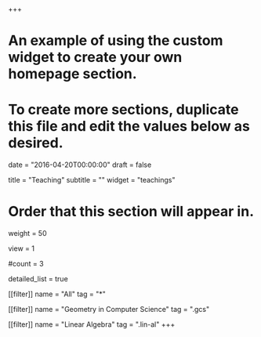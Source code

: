 +++
# An example of using the custom widget to create your own homepage section.
# To create more sections, duplicate this file and edit the values below as desired.

date = "2016-04-20T00:00:00"
draft = false

title = "Teaching"
subtitle = ""
widget = "teachings"

# Order that this section will appear in.
weight = 50

view = 1

#count = 3

detailed_list = true

[[filter]]
name = "All"
tag = "*"

[[filter]]
name = "Geometry in Computer Science"
tag = ".gcs"

[[filter]]
name = "Linear Algebra"
tag = ".lin-al"
+++

